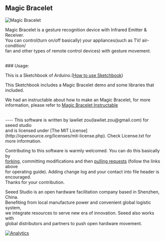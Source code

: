 Magic Bracelet
-------------------------------------------------------------
![Magic Bracelet](http://www.instructables.com/files/orig/F95/5YJ2/HQDUR5HX/F955YJ2HQDUR5HX.jpg)

Magic Bracelet is a gesture recognition device with Infrared Emitter & Receiver. <br>
You can control(turn on/off basically) your appliances(such as TV/ air-condition/ <br>
fan and other types of remote control devices) with gesture movement.<br>


<br>
### Usage:

This is a Sketchbook of Arduino.([How to use Sketchbook](http://www.seeedstudio.com/wiki/How_To_Use_Sketchbook "How to use Sketchbook"))

This Sketchbook includes a Magic Bracelet demo and some libraries that included. 

We had an instructable about how to make an Magic Bracelet, for more information, please refer to [Magic Bracelet Instructable](http://www.instructables.com/id/Magic-Bracelet/)


<br>
----
This software is written by lawliet zou(lawliet.zou@gmail.com) for seeed studio<br>
and is licensed under [The MIT License](http://opensource.org/licenses/mit-license.php). Check License.txt for more information.<br>

Contributing to this software is warmly welcomed. You can do this basically by<br>
[forking](https://help.github.com/articles/fork-a-repo), committing modifications and then [pulling requests](https://help.github.com/articles/using-pull-requests) (follow the links above<br>
for operating guide). Adding change log and your contact into file header is encouraged.<br>
Thanks for your contribution.

Seeed Studio is an open hardware facilitation company based in Shenzhen, China. <br>
Benefiting from local manufacture power and convenient global logistic system, <br>
we integrate resources to serve new era of innovation. Seeed also works with <br>
global distributors and partners to push open hardware movement.<br>




[![Analytics](https://ga-beacon.appspot.com/UA-46589105-3/MagicBracelet)](https://github.com/igrigorik/ga-beacon)


